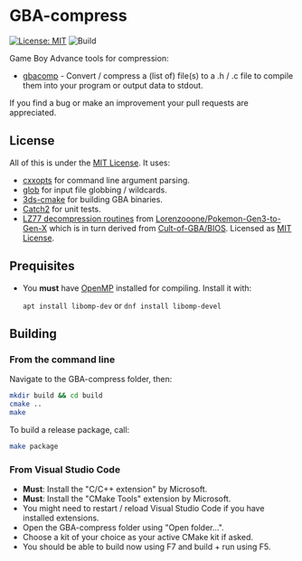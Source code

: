 # GBA-compress

[![License: MIT](https://img.shields.io/badge/License-MIT-yellow.svg)](https://opensource.org/licenses/MIT) ![Build](https://github.com/HorstBaerbel/gba-image-tools/workflows/Build/badge.svg)

Game Boy Advance tools for compression:

* [gbacomp](src/gbacomp.cpp) - Convert / compress a (list of) file(s) to a .h / .c file to compile them into your program or output data to stdout.

If you find a bug or make an improvement your pull requests are appreciated.

## License

All of this is under the [MIT License](LICENSE). It uses:

* [cxxopts](https://github.com/jarro2783/cxxopts) for command line argument parsing.
* [glob](https://github.com/p-ranav/glob) for input file globbing / wildcards.
* [3ds-cmake](https://github.com/Xtansia/3ds-cmake) for building GBA binaries.
* [Catch2](https://github.com/catchorg/Catch2) for unit tests.
* [LZ77 decompression routines](gba/compression/lz77.s) from [Lorenzooone/Pokemon-Gen3-to-Gen-X](https://github.com/Lorenzooone/Pokemon-Gen3-to-Gen-X/blob/main/source/decompress.s) which is in turn derived from [Cult-of-GBA/BIOS](https://github.com/Cult-of-GBA/BIOS/blob/master/bios_calls/decompression/lz77.s). Licensed as [MIT License](https://github.com/Cult-of-GBA/BIOS/blob/master/LICENSE).

## Prequisites

* You **must** have [OpenMP](https://www.openmp.org/) installed for compiling. Install it with:

  ```apt install libomp-dev``` or ```dnf install libomp-devel```

## Building

### From the command line

Navigate to the GBA-compress folder, then:

```sh
mkdir build && cd build
cmake ..
make
```

To build a release package, call:

```sh
make package
```

### From Visual Studio Code

* **Must**: Install the "C/C++ extension" by Microsoft.
* **Must**: Install the "CMake Tools" extension by Microsoft.
* You might need to restart / reload Visual Studio Code if you have installed extensions.
* Open the GBA-compress folder using "Open folder...".
* Choose a kit of your choice as your active CMake kit if asked.
* You should be able to build now using F7 and build + run using F5.
